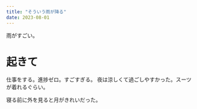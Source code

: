 ```yaml
---
title: "そういう雨が降る"
date: 2023-08-01
---
```



雨がすごい。
# 起きて
仕事をする。進捗ゼロ。すごすぎる。
夜は涼しくて過ごしやすかった。スーツが着れるぐらい。




寝る前に外を見ると月がきれいだった。
